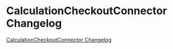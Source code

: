 # CalculationCheckoutConnector Changelog

[CalculationCheckoutConnector Changelog](https://github.com/spryker/CalculationCheckoutConnector/releases)
